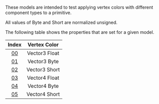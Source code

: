 These models are intended to test applying vertex colors with different component types to a primitive.  

All values of Byte and Short are normalized unsigned.  

The following table shows the properties that are set for a given model.  


Index | Vertex Color
:---: | :---:
[00](./Primitive_VertexColor_00.gltf) | Vector3 Float
[01](./Primitive_VertexColor_01.gltf) | Vector3 Byte
[02](./Primitive_VertexColor_02.gltf) | Vector3 Short
[03](./Primitive_VertexColor_03.gltf) | Vector4 Float
[04](./Primitive_VertexColor_04.gltf) | Vector4 Byte
[05](./Primitive_VertexColor_05.gltf) | Vector4 Short
 
